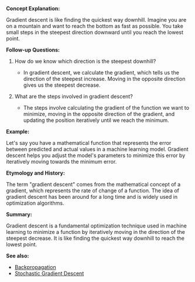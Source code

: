 **Concept Explanation:**

Gradient descent is like finding the quickest way downhill. Imagine you are on a
mountain and want to reach the bottom as fast as possible. You take small steps
in the steepest direction downward until you reach the lowest point.

**Follow-up Questions:**

1. How do we know which direction is the steepest downhill?
   
   - In gradient descent, we calculate the gradient, which tells us the direction
     of the steepest increase. Moving in the opposite direction gives us the
     steepest decrease.

2. What are the steps involved in gradient descent?

   - The steps involve calculating the gradient of the function we want to
     minimize, moving in the opposite direction of the gradient, and updating
     the position iteratively until we reach the minimum.

**Example:**

Let's say you have a mathematical function that represents the error between
predicted and actual values in a machine learning model. Gradient descent helps
you adjust the model's parameters to minimize this error by iteratively moving
towards the minimum error.

**Etymology and History:**

The term "gradient descent" comes from the mathematical concept of a gradient,
which represents the rate of change of a function. The idea of gradient descent
has been around for a long time and is widely used in optimization algorithms.

**Summary:**

Gradient descent is a fundamental optimization technique used in machine
learning to minimize a function by iteratively moving in the direction of the
steepest decrease. It is like finding the quickest way downhill to reach the
lowest point.

**See also:**

- [Backpropagation](?concept=backpropagation&specialist_role=machine+learning+specialist&target_audience=software+engineer)
- [Stochastic Gradient Descent](?concept=stochastic+gradient+descent&specialist_role=machine+learning+specialist&target_audience=software+engineer)